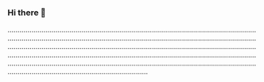 ### Hi there 👋

..................................................................................................................................................................................................................................................................................................................................................................................................................................................................................................................................................................................................................................................................................................................